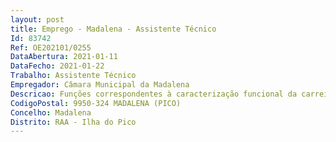 ```yaml
--- 
layout: post
title: Emprego - Madalena - Assistente Técnico
Id: 83742
Ref: OE202101/0255
DataAbertura: 2021-01-11
DataFecho: 2021-01-22
Trabalho: Assistente Técnico
Empregador: Câmara Municipal da Madalena
Descricao: Funções correspondentes à caracterização funcional da carreira de Assistente Técnico,  grau de complexidade funcional 2, constantes do Anexo a que se refere o nº 2 do artigo 88º da LTFP complementado pelas seguintes funções inerentes à qualificação profissional exigida, no âmbito de atuação do Serviço Cultural, serviço integrante do Regulamento de Organização dos Serviços Municipais da Madalena do Pico, a que se reporta o Despacho N.º 1522 2013,  publicado no DR, 2ª série, nº 17, de 24 de janeiro de 2013, alterado e republicado pelo regulamento n.º 441 2020, publicado no DR, 2ª série, nº 84, de 29 de abril de 2020, como sejam, designadamente, Assegurar a transmissão da comunicação entre os vários órgãos e entre eles e os particulares, através do registo, redação, classificação e arquivo de expediente e outras formas de comunicação  Assegurar trabalhos de digitalização  Tratar informação, recolhendo e efetuando apuramento estatísticos elementares e elaborando mapas, quadros ou utilizando qualquer outra forma de transmissão eficaz dos dados existentes  Recolher, examinar, conferir e proceder a escrituração de dados relativos as transações financeiras e contabilísticas, podendo assegurar movimentação de fundo de maneio  Recolher, examinar, conferir elementos constantes dos processos, anotando faltas ou anomalias e providenciar pela sua correção e andamento, através dos ofícios, informações ou notas, em conformidade com a legislação existente.
CodigoPostal: 9950-324 MADALENA (PICO)
Concelho: Madalena
Distrito: RAA - Ilha do Pico
--- 
```

